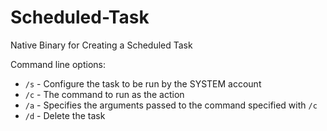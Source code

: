 # Scheduled-Task

Native Binary for Creating a Scheduled Task

Command line options:

- `/s` - Configure the task to be run by the SYSTEM account
- `/c` - The command to run as the action
- `/a` - Specifies the arguments passed to the command specified with `/c`
- `/d` - Delete the task
